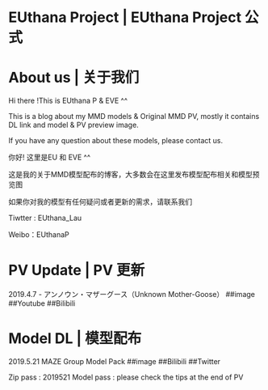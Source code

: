 # EUthana Project | EUthana Project 公式


# About us  |  关于我们
Hi there !This is EUthana P & EVE ^^ 

This is a blog about my MMD models & Original MMD PV, mostly it contains DL link and model & PV  preview image.

If you have any question about these models, please contact us.


你好! 这里是EU 和 EVE ^^

这是我的关于MMD模型配布的博客，大多数会在这里发布模型配布相关和模型预览图

如果你对我的模型有任何疑问或者更新的需求，请联系我们


Tiwtter : EUthana_Lau    

Weibo：EUthanaP


# PV Update |  PV 更新

2019.4.7 - アンノウン・マザーグース（Unknown Mother-Goose）
##image
##Youtube
##Bilibili

# Model DL  | 模型配布

2019.5.21 MAZE Group Model Pack
##image
##Bilibili
##Twitter

Zip pass : 2019521
Model pass : please check the tips at the end of PV

